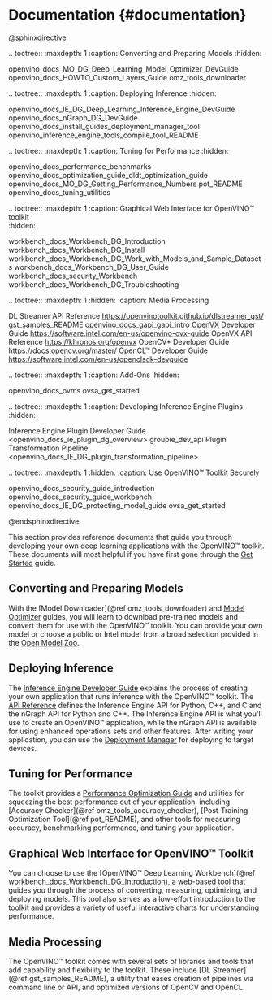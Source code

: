 # Documentation {#documentation}

@sphinxdirective

.. toctree::
   :maxdepth: 1
   :caption: Converting and Preparing Models
   :hidden:

   openvino_docs_MO_DG_Deep_Learning_Model_Optimizer_DevGuide
   openvino_docs_HOWTO_Custom_Layers_Guide
   omz_tools_downloader


.. toctree::
   :maxdepth: 1
   :caption: Deploying Inference
   :hidden:

   openvino_docs_IE_DG_Deep_Learning_Inference_Engine_DevGuide
   openvino_docs_nGraph_DG_DevGuide
   openvino_docs_install_guides_deployment_manager_tool
   openvino_inference_engine_tools_compile_tool_README


.. toctree::
   :maxdepth: 1
   :caption: Tuning for Performance
   :hidden:

   openvino_docs_performance_benchmarks
   openvino_docs_optimization_guide_dldt_optimization_guide
   openvino_docs_MO_DG_Getting_Performance_Numbers
   pot_README
   openvino_docs_tuning_utilities


.. toctree::
   :maxdepth: 1
   :caption: Graphical Web Interface for OpenVINO™ toolkit  
   :hidden:

   workbench_docs_Workbench_DG_Introduction
   workbench_docs_Workbench_DG_Install
   workbench_docs_Workbench_DG_Work_with_Models_and_Sample_Datasets
   workbench_docs_Workbench_DG_User_Guide
   workbench_docs_security_Workbench
   workbench_docs_Workbench_DG_Troubleshooting

.. toctree::
   :maxdepth: 1
   :hidden:
   :caption: Media Processing

   DL Streamer API Reference <https://openvinotoolkit.github.io/dlstreamer_gst/>
   gst_samples_README
   openvino_docs_gapi_gapi_intro
   OpenVX Developer Guide <https://software.intel.com/en-us/openvino-ovx-guide>
   OpenVX API Reference <https://khronos.org/openvx>
   OpenCV* Developer Guide <https://docs.opencv.org/master/>
   OpenCL™ Developer Guide <https://software.intel.com/en-us/openclsdk-devguide>   

.. toctree::
   :maxdepth: 1
   :caption: Add-Ons
   :hidden:

   openvino_docs_ovms
   ovsa_get_started

.. toctree::
   :maxdepth: 1
   :caption: Developing Inference Engine Plugins 
   :hidden:

   Inference Engine Plugin Developer Guide <openvino_docs_ie_plugin_dg_overview>
   groupie_dev_api
   Plugin Transformation Pipeline <openvino_docs_IE_DG_plugin_transformation_pipeline>
   
.. toctree::
   :maxdepth: 1
   :hidden:
   :caption: Use OpenVINO™ Toolkit Securely
   
   openvino_docs_security_guide_introduction
   openvino_docs_security_guide_workbench
   openvino_docs_IE_DG_protecting_model_guide
   ovsa_get_started

@endsphinxdirective

This section provides reference documents that guide you through developing your own deep learning applications with the OpenVINO™ toolkit. These documents will most helpful if you have first gone through the [Get Started](get_started.md) guide.

## Converting and Preparing Models
With the [Model Downloader](@ref omz_tools_downloader) and [Model Optimizer](MO_DG/Deep_Learning_Model_Optimizer_DevGuide.md) guides, you will learn to download pre-trained models and convert them for use with the OpenVINO™ toolkit. You can provide your own model or choose a public or Intel model from a broad selection provided in the [Open Model Zoo](model_zoo.md).

## Deploying Inference
The [Inference Engine Developer Guide](IE_DG/Deep_Learning_Inference_Engine_DevGuide.md) explains the process of creating your own application that runs inference with the OpenVINO™ toolkit. The [API Reference](./api_references.html) defines the Inference Engine API for Python, C++, and C and the nGraph API for Python and C++. The Inference Engine API is what you'll use to create an OpenVINO™ application, while the nGraph API is available for using enhanced operations sets and other features. After writing your application, you can use the [Deployment Manager](install_guides/deployment-manager-tool.md) for deploying to target devices.

## Tuning for Performance
The toolkit provides a [Performance Optimization Guide](optimization_guide/dldt_optimization_guide.md) and utilities for squeezing the best performance out of your application, including [Accuracy Checker](@ref omz_tools_accuracy_checker), [Post-Training Optimization Tool](@ref pot_README), and other tools for measuring accuracy, benchmarking performance, and tuning your application.

## Graphical Web Interface for OpenVINO™ Toolkit
You can choose to use the [OpenVINO™ Deep Learning Workbench](@ref workbench_docs_Workbench_DG_Introduction), a web-based tool that guides you through the process of converting, measuring, optimizing, and deploying models. This tool also serves as a low-effort introduction to the toolkit and provides a variety of useful interactive charts for understanding performance.

## Media Processing
The OpenVINO™ toolkit comes with several sets of libraries and tools that add capability and flexibility to the toolkit. These include [DL Streamer](@ref gst_samples_README), a utility that eases creation of pipelines via command line or API, and optimized versions of OpenCV and OpenCL.